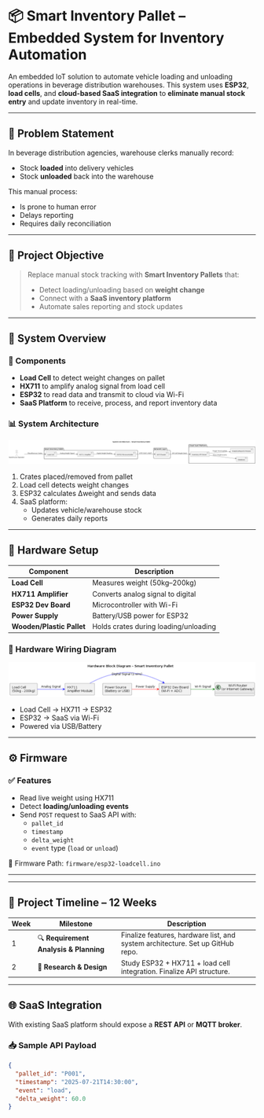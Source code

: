 # 📦 Smart Inventory Pallet – Embedded System for Inventory Automation

An embedded IoT solution to automate vehicle loading and unloading operations in beverage distribution warehouses. This system uses **ESP32**, **load cells**, and **cloud-based SaaS integration** to **eliminate manual stock entry** and update inventory in real-time.

---

## 📌 Problem Statement

In beverage distribution agencies, warehouse clerks manually record:
- Stock **loaded** into delivery vehicles
- Stock **unloaded** back into the warehouse

This manual process:
- Is prone to human error
- Delays reporting
- Requires daily reconciliation

---

## 🎯 Project Objective

> Replace manual stock tracking with **Smart Inventory Pallets** that:
> - Detect loading/unloading based on **weight change**
> - Connect with a **SaaS inventory platform**
> - Automate sales reporting and stock updates

---

## 🧠 System Overview

### 🔹 Components

- **Load Cell** to detect weight changes on pallet
- **HX711** to amplify analog signal from load cell
- **ESP32** to read data and transmit to cloud via Wi-Fi
- **SaaS Platform** to receive, process, and report inventory data

### 📊 System Architecture

![System Architecture](docs/system-architecture.png)

1. Crates placed/removed from pallet
2. Load cell detects weight changes
3. ESP32 calculates Δweight and sends data
4. SaaS platform:
   - Updates vehicle/warehouse stock
   - Generates daily reports

---

## 🔌 Hardware Setup

| Component              | Description                             |
|------------------------|-----------------------------------------|
| **Load Cell**          | Measures weight (50kg–200kg)            |
| **HX711 Amplifier**    | Converts analog signal to digital       |
| **ESP32 Dev Board**    | Microcontroller with Wi-Fi              |
| **Power Supply**       | Battery/USB power for ESP32             |
| **Wooden/Plastic Pallet** | Holds crates during loading/unloading |

### 🧱 Hardware Wiring Diagram

![Hardware Setup](docs/hardware-setup.png)

- Load Cell → HX711 → ESP32
- ESP32 → SaaS via Wi-Fi
- Powered via USB/Battery

---

## ⚙️ Firmware

### ✅ Features

- Read live weight using HX711
- Detect **loading/unloading events**
- Send `POST` request to SaaS API with:
  - `pallet_id`
  - `timestamp`
  - `delta_weight`
  - `event` type (`load` or `unload`)

📁 Firmware Path: `firmware/esp32-loadcell.ino`

---
---

## 📅 Project Timeline – 12 Weeks

| Week | Milestone                                      | Description                                                                 |
|------|------------------------------------------------|-----------------------------------------------------------------------------|
| 1    | 🔍 **Requirement Analysis & Planning**         | Finalize features, hardware list, and system architecture. Set up GitHub repo. |
| 2    | 🧠 **Research & Design**                       | Study ESP32 + HX711 + load cell integration. Finalize API structure.       |

---
## 🌐 SaaS Integration

With existing SaaS platform should expose a **REST API** or **MQTT broker**.

### 📥 Sample API Payload

```json
{
  "pallet_id": "P001",
  "timestamp": "2025-07-21T14:30:00",
  "event": "load",
  "delta_weight": 60.0
}
